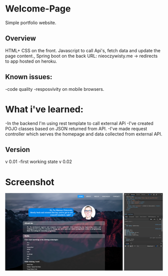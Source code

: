 # Welcome-Page
Simple portfolio website.
## Overview
HTML+ CSS on the front. Javascript to call Api's, fetch data and update the page content., Spring boot on the back
URL: nieoczywisty.me -> redirects to app hosted on heroku.
## Known issues: <br>
-code quality
-resposvivity on mobile browsers.
# What i've learned:
-In the backend I'm using rest template to call external APi
-I've created POJO classes based on JSON returned from API.
-I've made request controller which serves the homepage and data collected from external API.
## Version
v 0.01 -first working state
v 0.02
# Screenshot
![image](welcome-page-image.png)
